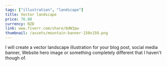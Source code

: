 ```yaml
---
tags: ["illustration", "landscape"]
title: Vector landscape
price: 76.88
currency: NZD
link: www.fiverr.com/share/QdW3pw
thumbnail: /assets/mountain-banner-150x150.png
---
```

I will create a vector landscape illustration for your blog post, social media banner, Website hero image or something completely different that I haven't though of.
